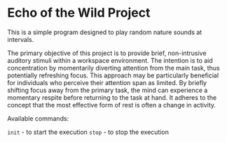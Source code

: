 # Echo of the Wild Project

This is a simple program designed to play random nature sounds at intervals.

The primary objective of this project is to provide brief, non-intrusive auditory stimuli within a workspace environment. The intention is to aid concentration by momentarily diverting attention from the main task, thus potentially refreshing focus. This approach may be particularly beneficial for individuals who perceive their attention span as limited. By briefly shifting focus away from the primary task, the mind can experience a momentary respite before returning to the task at hand. It adheres to the concept that the most effective form of rest is often a change in activity.

Available commands:

`init` - to start the execution
`stop` - to stop the execution
